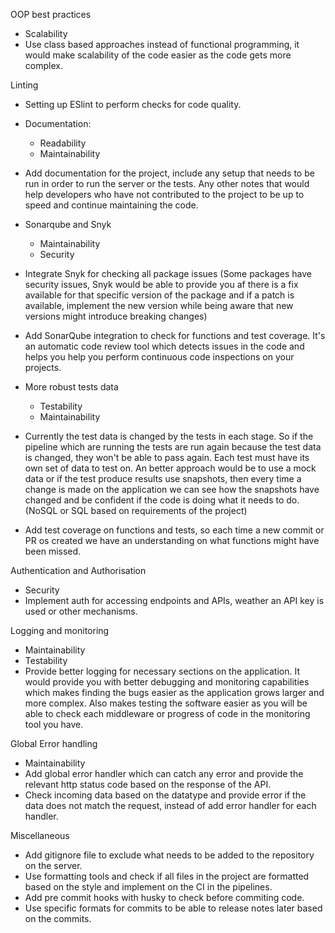 OOP best practices
  * Scalability   
* Use class based approaches instead of functional programming, it would make scalability of the code easier as the code gets more complex.   

Linting
* Setting up ESlint to perform checks for code quality. 

* Documentation:
  * Readability
  * Maintainability
* Add documentation for the project, include any setup that needs to be run in order to run the server or the tests. Any other notes that would help developers who have not contributed to the project to be up to speed and continue maintaining the code.

* Sonarqube and Snyk
  * Maintainability
  * Security
* Integrate Snyk for checking all package issues (Some packages have security issues, Snyk would be able to provide you af there is a fix available for that specific version of the package and if a patch is available, implement the new version while being aware that new versions might introduce breaking changes) 
* Add SonarQube integration to check for functions and test coverage. It's an automatic code review tool which detects issues in the code and helps you help you perform continuous code inspections on your projects. 

* More robust tests data
  * Testability
  * Maintainability
* Currently the test data is changed by the tests in each stage. So if the pipeline which are running the tests are run again because the test data is changed, they won't be able to pass again. Each test must have its own set of data to test on. An better approach would be to use a mock data or if the test produce results use snapshots, then every time a change is made on the application we can see how the snapshots have changed and be confident if the code is doing what it needs to do. (NoSQL or SQL based on requirements of the project)
* Add test coverage on functions and tests, so each time a new commit or PR os created we have an understanding on what functions might have been missed.

Authentication and Authorisation 
  * Security
* Implement auth for accessing endpoints and APIs, weather an API key is used or other mechanisms.

Logging and monitoring
  * Maintainability
  * Testability 
* Provide better logging for necessary sections on the application. It would provide you with better debugging and monitoring capabilities which makes finding the bugs easier as the application grows larger and more complex. Also makes testing the software easier as you will be able to check each middleware or progress of code in the monitoring tool you have.

Global Error handling
  * Maintainability
* Add global error handler which can catch any error and provide the relevant http status code based on the response of the API.
* Check incoming data based on the datatype and provide error if the data does not match the request, instead of add error handler for each handler.  

Miscellaneous
* Add gitignore file to exclude what needs to be added to the repository on the server.
* Use formatting tools and check if all files in the project are formatted based on the style and implement on the CI in the pipelines.
* Add pre commit hooks with husky to check before commiting code.
* Use specific formats for commits to be able to release notes later based on the commits. 

